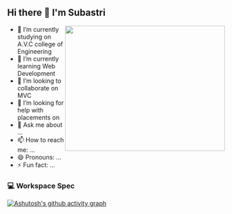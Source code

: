 ## Hi there 👋  I'm Subastri
<img align="right" width="370" height="290" src="https://i.pin.it/2U6ERSPvf.gif">

- 🔭 I’m currently studying on A.V.C college of Engineering
- 🌱 I’m currently learning Web Development
- 👯 I’m looking to collaborate on MVC
- 🤔 I’m looking for help with placements on
- 💬 Ask me about ...
- 📫 How to reach me: ...
- 😄 Pronouns: ...
- ⚡ Fun fact: ...
### 💻 Workspace Spec
[![Ashutosh's github activity graph](https://github-readme-activity-graph.vercel.app/graph?username=Subastri&bg_color=231f21&color=4c9e91&line=1a818e&point=18a534&area=true&hide_border=true)](https://github.com/ashutosh00710/github-readme-activity-graph)
